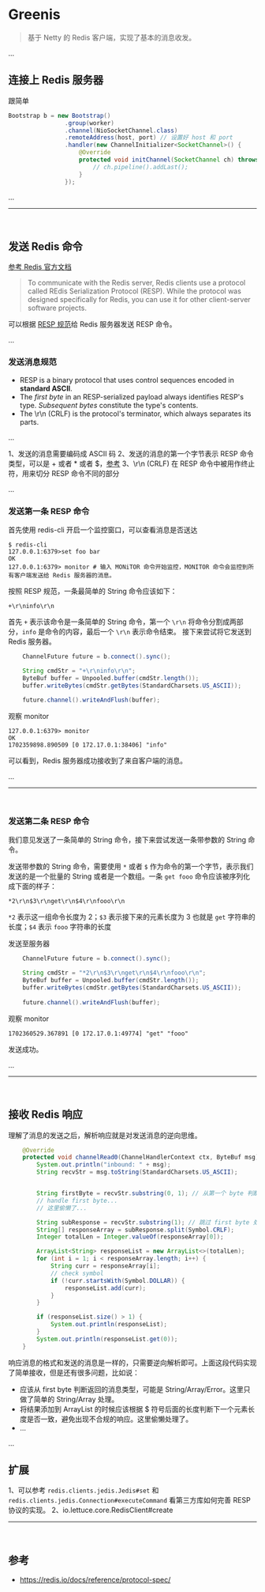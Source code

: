 # Greenis

> 基于 Netty 的 Redis 客户端，实现了基本的消息收发。

...

## 连接上 Redis 服务器

跟简单

```java
Bootstrap b = new Bootstrap()
                .group(worker)
                .channel(NioSocketChannel.class)
                .remoteAddress(host, port) // 设置好 host 和 port
                .handler(new ChannelInitializer<SocketChannel>() {
                    @Override
                    protected void initChannel(SocketChannel ch) throws Exception {
                        // ch.pipeline().addLast();
                    }
                });
```

...

---

<br>

## 发送 Redis 命令

[参考 Redis 官方文档](https://redis.io/docs/reference/protocol-spec/)

> To communicate with the Redis server, Redis clients use a protocol called REdis Serialization Protocol (RESP).
> While the protocol was designed specifically for Redis, you can use it for other client-server software projects.

可以根据 [RESP 规范](https://redis.io/docs/reference/protocol-spec/)给 Redis 服务器发送 RESP 命令。

...

### 发送消息规范
* RESP is a binary protocol that uses control sequences encoded in **standard ASCII**.
* The _first byte_ in an RESP-serialized payload always identifies RESP's type. _Subsequent bytes_ constitute the type's contents.
* The \r\n (CRLF) is the protocol's terminator, which always separates its parts.

...

1、发送的消息需要编码成 ASCII 码
2、发送的消息的第一个字节表示 RESP 命令类型，可以是 + 或者 * 或者 $，[参考](https://redis.io/docs/reference/protocol-spec/)
3、\r\n (CRLF) 在 RESP 命令中被用作终止符，用来切分 RESP 命令不同的部分

...

### 发送第一条 RESP 命令


首先使用 redis-cli 开启一个监控窗口，可以查看消息是否送达

```shell
$ redis-cli
127.0.0.1:6379>set foo bar
OK
127.0.0.1:6379> monitor # 输入 MONiTOR 命令开始监控，MONITOR 命令会监控到所有客户端发送给 Redis 服务器的消息。
```

按照 RESP 规范，一条最简单的 String 命令应该如下：
    
```shell
+\r\ninfo\r\n
```

首先 `+` 表示该命令是一条简单的 String 命令，第一个 `\r\n` 将命令分割成两部分，`info` 是命令的内容，最后一个 `\r\n` 表示命令结束。
接下来尝试将它发送到 Redis 服务器。

```java
    ChannelFuture future = b.connect().sync();

    String cmdStr = "+\r\ninfo\r\n";
    ByteBuf buffer = Unpooled.buffer(cmdStr.length());
    buffer.writeBytes(cmdStr.getBytes(StandardCharsets.US_ASCII));
    
    future.channel().writeAndFlush(buffer);
```
观察 monitor

```shell
127.0.0.1:6379> monitor
OK
1702359898.890509 [0 172.17.0.1:38406] "info"
```

可以看到，Redis 服务器成功接收到了来自客户端的消息。

...

---

<br>

### 发送第二条 RESP 命令

我们意见发送了一条简单的 String 命令，接下来尝试发送一条带参数的 String 命令。

发送带参数的 String 命令，需要使用 `*` 或者 `$` 作为命令的第一个字节，表示我们发送的是一个批量的 String 或者是一个数组。一条 `get fooo` 命令应该被序列化成下面的样子：

```shell
*2\r\n$3\r\nget\r\n$4\r\nfooo\r\n
```

`*2` 表示这一组命令长度为 2；`$3` 表示接下来的元素长度为 3 也就是 `get` 字符串的长度；`$4` 表示 `fooo` 字符串的长度

发送至服务器

```java
    ChannelFuture future = b.connect().sync();

    String cmdStr = "*2\r\n$3\r\nget\r\n$4\r\nfooo\r\n";
    ByteBuf buffer = Unpooled.buffer(cmdStr.length());
    buffer.writeBytes(cmdStr.getBytes(StandardCharsets.US_ASCII));
    
    future.channel().writeAndFlush(buffer);
```

观察 monitor

```shell
1702360529.367891 [0 172.17.0.1:49774] "get" "fooo"
```

发送成功。

...

---

<br>

## 接收 Redis 响应

理解了消息的发送之后，解析响应就是对发送消息的逆向思维。

```java
    @Override
    protected void channelRead0(ChannelHandlerContext ctx, ByteBuf msg) throws Exception {
        System.out.println("inbound: " + msg);
        String recvStr = msg.toString(StandardCharsets.US_ASCII);


        String firstByte = recvStr.substring(0, 1); // 从第一个 byte 判断返回类型，来决定使用什么容器来接收数据
        // handle first byte...
        // 这里偷懒了...

        String subResponse = recvStr.substring(1); // 跳过 first byte 处理内容
        String[] responseArray = subResponse.split(Symbol.CRLF);
        Integer totalLen = Integer.valueOf(responseArray[0]);

        ArrayList<String> responseList = new ArrayList<>(totalLen);
        for (int i = 1; i < responseArray.length; i++) {
            String curr = responseArray[i];
            // check symbol
            if (!curr.startsWith(Symbol.DOLLAR)) {
                responseList.add(curr);
            }
        }

        if (responseList.size() > 1) {
            System.out.println(responseList);
        }
        System.out.println(responseList.get(0));
    }
```

响应消息的格式和发送的消息是一样的，只需要逆向解析即可。上面这段代码实现了简单接收，但是还有很多问题，比如说：
* 应该从 first byte 判断返回的消息类型，可能是 String/Array/Error。这里只做了简单的 String/Array 处理。
* 将结果添加到 ArrayList 的时候应该根据 $ 符号后面的长度判断下一个元素长度是否一致，避免出现不合规的响应。这里偷懒处理了。
* ...

...

## 扩展

1、可以参考 `redis.clients.jedis.Jedis#set` 和 `redis.clients.jedis.Connection#executeCommand` 看第三方库如何完善 RESP 协议的实现。
2、io.lettuce.core.RedisClient#create

---

<br>

## 参考
* https://redis.io/docs/reference/protocol-spec/